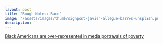 ```yaml
---
layout: post
title: "Rough Notes: Race"
image: "/assets/images/thumb/signpost-javier-allegue-barros-unsplash.png"
description: ""
---
```



[Black Americans are over-represented in media portrayals of poverty](https://www.economist.com/blogs/democracyinamerica/2018/02/damaging-distortion)
